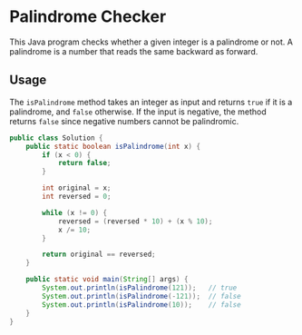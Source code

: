 # Palindrome Checker

This Java program checks whether a given integer is a palindrome or not. A palindrome is a number that reads the same backward as forward.

## Usage

The `isPalindrome` method takes an integer as input and returns `true` if it is a palindrome, and `false` otherwise. If the input is negative, the method returns `false` since negative numbers cannot be palindromic.

```java
public class Solution {
    public static boolean isPalindrome(int x) {
        if (x < 0) {
            return false;
        }

        int original = x;
        int reversed = 0;

        while (x != 0) {
            reversed = (reversed * 10) + (x % 10);
            x /= 10;
        }

        return original == reversed;
    }

    public static void main(String[] args) {
        System.out.println(isPalindrome(121));   // true
        System.out.println(isPalindrome(-121));  // false
        System.out.println(isPalindrome(10));    // false
    }
}
